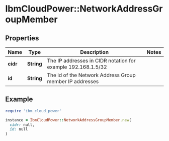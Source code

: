 # IbmCloudPower::NetworkAddressGroupMember

## Properties

| Name | Type | Description | Notes |
| ---- | ---- | ----------- | ----- |
| **cidr** | **String** | The IP addresses in CIDR notation for example 192.168.1.5/32 |  |
| **id** | **String** | The id of the Network Address Group member IP addresses |  |

## Example

```ruby
require 'ibm_cloud_power'

instance = IbmCloudPower::NetworkAddressGroupMember.new(
  cidr: null,
  id: null
)
```

